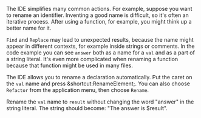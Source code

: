 

The IDE simplifies many common actions. For example, suppose you want to rename
an identifier. Inventing a good name is difficult, so it's often an iterative
process. After using a function, for example, you might think up a better name
for it.

<span class="control">`Find`</span> and <span class="control">`Replace`</span>
may lead to unexpected results, because the name might appear in different
contexts, for example inside strings or comments. In the code example you can
see `answer` both as a name for a `val` and as a part of a string literal. It's
even more complicated when renaming a function because that function might be
used in many files.

The IDE allows you to rename a declaration automatically. Put the caret on the
`val` name and press <span class="shortcut">&shortcut:RenameElement;</span>.
You can also choose <span class="control">`Refactor`</span> from the
application menu, then choose <span class="control">`Rename`</span>.

Rename the `val` name to `result` without changing the word "answer" in the
string literal. The string should become: "The answer is $result".
